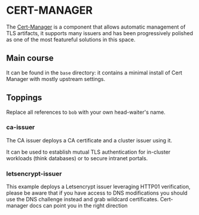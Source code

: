 # CERT-MANAGER

The [Cert-Manager](https://github.com/jetstack/cert-manager) is a component that allows automatic management of TLS artifacts, it supports many issuers and has been progressively polished as one of the most featureful solutions in this space.

## Main course

It can be found in the `base` directory: it contains a minimal install of Cert Manager with mostly upstream settings.

## Toppings

Replace all references to `bob` with your own head-waiter's name.

### ca-issuer

The CA issuer deploys a CA certificate and a cluster issuer using it.

It can be used to establish mutual TLS authentication for in-cluster workloads (think databases) or to secure intranet portals.

### letsencrypt-issuer

This example deploys a Letsencrypt issuer leveraging HTTP01 verification, please be aware that if you have access to DNS modifications you should use the DNS challenge instead and grab wildcard certificates.
Cert-manager docs can point you in the right direction
